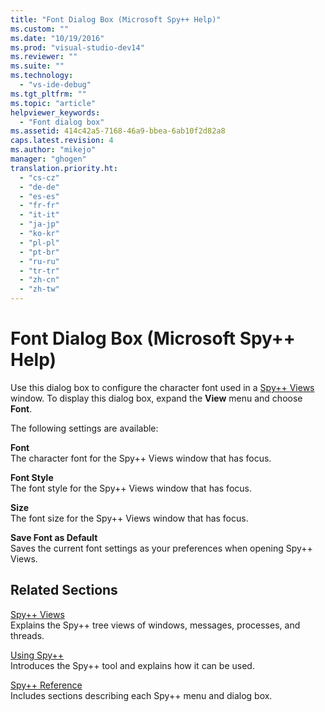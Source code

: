 ```yaml
---
title: "Font Dialog Box (Microsoft Spy++ Help)"
ms.custom: ""
ms.date: "10/19/2016"
ms.prod: "visual-studio-dev14"
ms.reviewer: ""
ms.suite: ""
ms.technology: 
  - "vs-ide-debug"
ms.tgt_pltfrm: ""
ms.topic: "article"
helpviewer_keywords: 
  - "Font dialog box"
ms.assetid: 414c42a5-7168-46a9-bbea-6ab10f2d82a8
caps.latest.revision: 4
ms.author: "mikejo"
manager: "ghogen"
translation.priority.ht: 
  - "cs-cz"
  - "de-de"
  - "es-es"
  - "fr-fr"
  - "it-it"
  - "ja-jp"
  - "ko-kr"
  - "pl-pl"
  - "pt-br"
  - "ru-ru"
  - "tr-tr"
  - "zh-cn"
  - "zh-tw"
---
```

# Font Dialog Box (Microsoft Spy++ Help)
Use this dialog box to configure the character font used in a [Spy++ Views](../debugger/spy---views.md) window. To display this dialog box, expand the **View** menu and choose **Font**.  
  
 The following settings are available:  
  
 **Font**  
 The character font for the Spy++ Views window that has focus.  
  
 **Font Style**  
 The font style for the Spy++ Views window that has focus.  
  
 **Size**  
 The font size for the Spy++ Views window that has focus.  
  
 **Save Font as Default**  
 Saves the current font settings as your preferences when opening Spy++ Views.  
  
## Related Sections  
 [Spy++ Views](../debugger/spy---views.md)  
 Explains the Spy++ tree views of windows, messages, processes, and threads.  
  
 [Using Spy++](../debugger/using-spy--.md)  
 Introduces the Spy++ tool and explains how it can be used.  
  
 [Spy++ Reference](../debugger/spy---reference.md)  
 Includes sections describing each Spy++ menu and dialog box.